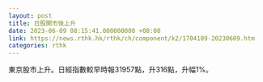 ```yaml
---
layout: post
title: 日股開市後上升
date: 2023-06-09 08:15:41.000000000 +08:00
link: https://news.rthk.hk/rthk/ch/component/k2/1704109-20230609.htm
categories: rthk
---
```


東京股市上升。日經指數較早時報31957點，升316點，升幅1%。

